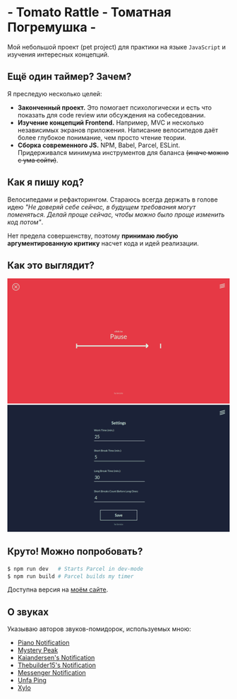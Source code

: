 # - Tomato Rattle - Томатная Погремушка -
Мой небольшой проект (pet project) для практики на языке `JavaScript` и изучения интересных концепций.

## Ещё один таймер? Зачем?
Я преследую несколько целей:

* **Законченный проект.** Это помогает психологически и есть что показать для code review или обсуждения на собеседовании.
* **Изучение концепций Frontend.** Например, MVC и несколько независимых экранов приложения. Написание велосипедов даёт более глубокое понимание, чем просто чтение теории.
* **Сборка современного JS.** NPM, Babel, Parcel, ESLint. Придерживался минимума инструментов для баланса ~~(иначе можно с ума сойти)~~.

## Как я пишу код?
Велосипедами и рефакторингом. Стараюсь всегда держать в голове идею *"Не доверяй себе сейчас, в будущем требования могут поменяться. Делай проще сейчас, чтобы можно было проще изменить код потом"*.

Нет предела совершенству, поэтому **принимаю любую аргументированную критику** насчет кода и идей реализации.

## Как это выглядит?
![Timer screen screenshot](./screenshot-0.png)
![Timer screen screenshot](./screenshot-1.png)

## Круто! Можно попробовать?
```bash
$ npm run dev   # Starts Parcel in dev-mode
$ npm run build # Parcel builds my timer
```

Доступна версия на [моём сайте](https://tomato.seryiza.xyz).

## О звуках
Указываю авторов звуков-помидорок, используемых мною:
* [Piano Notification](https://freesound.org/people/FoolBoyMedia/sounds/352655/)
* [Mystery Peak](https://freesound.org/people/FoolBoyMedia/sounds/256098/)
* [Kaiandersen's Notification](https://freesound.org/people/KaiAndersen/sounds/435677/)
* [Thebuilder15's Notification](https://freesound.org/people/TheBuilder15/sounds/415762/)
* [Messenger Notification](https://freesound.org/people/Daphne_in_Wonderland/sounds/400697/)
* [Unfa Ping](https://freesound.org/people/shinephoenixstormcrow/sounds/337050/)
* [Xylo](https://freesound.org/people/Robinhood76/sounds/336713/)
